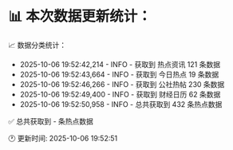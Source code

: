 📊 本次数据更新统计：
==========================

📈 数据分类统计：
- 2025-10-06 19:52:42,214 - INFO - 获取到 热点资讯 121 条数据
- 2025-10-06 19:52:43,664 - INFO - 获取到 今日热点 19 条数据
- 2025-10-06 19:52:46,266 - INFO - 获取到 公社热帖 230 条数据
- 2025-10-06 19:52:49,400 - INFO - 获取到 财经日历 62 条数据
- 2025-10-06 19:52:50,958 - INFO - 总共获取到 432 条热点数据

✅ 总共获取到 - 条热点数据

🕐 更新时间: 2025-10-06 19:52:51
